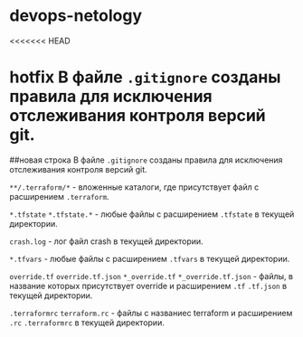 # devops-netology
<<<<<<< HEAD

hotfix
В файле `.gitignore` созданы правила для исключения отслеживания контроля версий git.
=======
##новая строка
В файле `.gitignore` созданы правила для исключения отслеживания контроля версий git.

`**/.terraform/*` - вложенные каталоги, где присутствует файл с расширением `.terraform`.

`*.tfstate` `*.tfstate.*` - любые файлы с расширением `.tfstate` в текущей директории.

`crash.log` - лог файл crash в текущей директории.

`*.tfvars` - любые файлы с расширением `.tfvars` в текущей директории.

`override.tf` `override.tf.json` `*_override.tf` `*_override.tf.json` - файлы, в название которых присутствует override и расширением `.tf` `.tf.json` в текущей директории.

`.terraformrc` `terraform.rc` - файлы с названиес terraform и расширением `.rc` `.terraformrc` в текущей директории.
